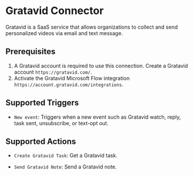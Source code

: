 # Gratavid Connector
Gratavid is a SaaS service that allows organizations to collect and send personalized videos via email and text message. 

## Prerequisites

1. A Gratavid account is required to use this connection. Create a Gratavid account `https://gratavid.com/`.
2. Activate the Gratavid Microsoft Flow integration `https://account.gratavid.com/integrations`.

## Supported Triggers

* `New event`: Triggers when a new event such as Gratavid watch, reply, task sent, unsubscribe, or text-opt out.

## Supported Actions

* `Create Gratavid Task`: Get a Gratavid task.

* `Send Gratavid Note`: Send a Gratavid note.
